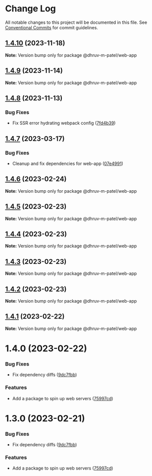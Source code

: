 # Change Log

All notable changes to this project will be documented in this file.
See [Conventional Commits](https://conventionalcommits.org) for commit guidelines.

## [1.4.10](https://github.com/dhruv-m-patel/packages/compare/@dhruv-m-patel/web-app@1.4.9...@dhruv-m-patel/web-app@1.4.10) (2023-11-18)

**Note:** Version bump only for package @dhruv-m-patel/web-app

## [1.4.9](https://github.com/dhruv-m-patel/packages/compare/@dhruv-m-patel/web-app@1.4.8...@dhruv-m-patel/web-app@1.4.9) (2023-11-14)

**Note:** Version bump only for package @dhruv-m-patel/web-app

## [1.4.8](https://github.com/dhruv-m-patel/packages/compare/@dhruv-m-patel/web-app@1.4.7...@dhruv-m-patel/web-app@1.4.8) (2023-11-13)

### Bug Fixes

- Fix SSR error hydrating webpack config ([7fd4b39](https://github.com/dhruv-m-patel/packages/commit/7fd4b39990053fe099a367089db230a5878a4960))

## [1.4.7](https://github.com/dhruv-m-patel/packages/compare/@dhruv-m-patel/web-app@1.4.6...@dhruv-m-patel/web-app@1.4.7) (2023-03-17)

### Bug Fixes

- Cleanup and fix dependencies for web-app ([07e4991](https://github.com/dhruv-m-patel/packages/commit/07e4991403d018a580fb3db43375a9066f9e6199))

## [1.4.6](https://github.com/dhruv-m-patel/node-react-monorepo/compare/@dhruv-m-patel/web-app@1.4.5...@dhruv-m-patel/web-app@1.4.6) (2023-02-24)

**Note:** Version bump only for package @dhruv-m-patel/web-app

## [1.4.5](https://github.com/dhruv-m-patel/node-react-monorepo/compare/@dhruv-m-patel/web-app@1.4.4...@dhruv-m-patel/web-app@1.4.5) (2023-02-23)

**Note:** Version bump only for package @dhruv-m-patel/web-app

## [1.4.4](https://github.com/dhruv-m-patel/node-react-monorepo/compare/@dhruv-m-patel/web-app@1.4.3...@dhruv-m-patel/web-app@1.4.4) (2023-02-23)

**Note:** Version bump only for package @dhruv-m-patel/web-app

## [1.4.3](https://github.com/dhruv-m-patel/node-react-monorepo/compare/@dhruv-m-patel/web-app@1.4.2...@dhruv-m-patel/web-app@1.4.3) (2023-02-23)

**Note:** Version bump only for package @dhruv-m-patel/web-app

## [1.4.2](https://github.com/dhruv-m-patel/node-react-monorepo/compare/@dhruv-m-patel/web-app@1.4.1...@dhruv-m-patel/web-app@1.4.2) (2023-02-23)

**Note:** Version bump only for package @dhruv-m-patel/web-app

## [1.4.1](https://github.com/dhruv-m-patel/node-react-monorepo/compare/@dhruv-m-patel/web-app@1.4.0...@dhruv-m-patel/web-app@1.4.1) (2023-02-22)

**Note:** Version bump only for package @dhruv-m-patel/web-app

# 1.4.0 (2023-02-22)

### Bug Fixes

- Fix dependency diffs ([9dc7fbb](https://github.com/dhruv-m-patel/node-react-monorepo/commit/9dc7fbb59532590da154c9bb136de19716100aba))

### Features

- Add a package to spin up web servers ([75997cd](https://github.com/dhruv-m-patel/node-react-monorepo/commit/75997cd855ac1e9bca0bd0d3f305d29f0f31f623))

# 1.3.0 (2023-02-21)

### Bug Fixes

- Fix dependency diffs ([9dc7fbb](https://github.com/dhruv-m-patel/node-react-monorepo/commit/9dc7fbb59532590da154c9bb136de19716100aba))

### Features

- Add a package to spin up web servers ([75997cd](https://github.com/dhruv-m-patel/node-react-monorepo/commit/75997cd855ac1e9bca0bd0d3f305d29f0f31f623))
